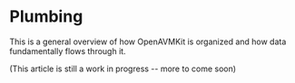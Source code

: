 # Plumbing

This is a general overview of how OpenAVMKit is organized and how data fundamentally flows through it.

(This article is still a work in progress -- more to come soon)


